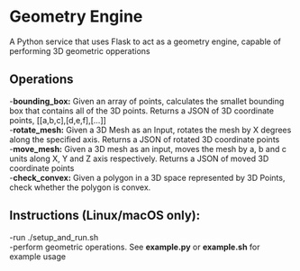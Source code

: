 # Geometry Engine
A Python service that uses Flask to act as a geometry engine, capable of performing 3D geometric opperations

## Operations
-**bounding_box:** Given an array of points, calculates the smallet bounding box that contains all of the 3D points. Returns a JSON of 3D coordinate points, [[a,b,c],[d,e,f],[...]]    
-**rotate_mesh:** Given a 3D Mesh as an Input, rotates the mesh by X degrees along the specified axis. Returns a JSON of rotated 3D coordinate points  
-**move_mesh:** Given a 3D mesh as an input, moves the mesh by a, b and c units along X, Y and Z axis respectively. Returns a JSON of moved 3D coordinate points  
-**check_convex:** Given a polygon in a 3D space represented by 3D Points, check whether the polygon is convex.

## Instructions (Linux/macOS only):
-run ./setup_and_run.sh  
-perform geometric operations. See **example.py** or **example.sh** for example usage